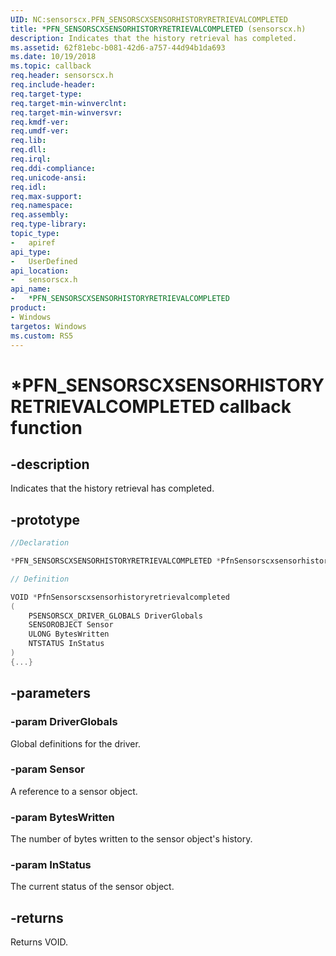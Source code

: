 ```yaml
---
UID: NC:sensorscx.PFN_SENSORSCXSENSORHISTORYRETRIEVALCOMPLETED
title: *PFN_SENSORSCXSENSORHISTORYRETRIEVALCOMPLETED (sensorscx.h)
description: Indicates that the history retrieval has completed.
ms.assetid: 62f81ebc-b081-42d6-a757-44d94b1da693
ms.date: 10/19/2018
ms.topic: callback
req.header: sensorscx.h
req.include-header:
req.target-type:
req.target-min-winverclnt:
req.target-min-winversvr:
req.kmdf-ver:
req.umdf-ver:
req.lib:
req.dll:
req.irql: 
req.ddi-compliance:
req.unicode-ansi:
req.idl:
req.max-support:
req.namespace:
req.assembly:
req.type-library: 
topic_type: 
-	apiref
api_type: 
-	UserDefined
api_location: 
-	sensorscx.h
api_name: 
-	*PFN_SENSORSCXSENSORHISTORYRETRIEVALCOMPLETED
product:
- Windows
targetos: Windows
ms.custom: RS5
---
```


# *PFN_SENSORSCXSENSORHISTORYRETRIEVALCOMPLETED callback function

## -description

Indicates that the history retrieval has completed. 

## -prototype

```cpp
//Declaration

*PFN_SENSORSCXSENSORHISTORYRETRIEVALCOMPLETED *PfnSensorscxsensorhistoryretrievalcompleted; 

// Definition

VOID *PfnSensorscxsensorhistoryretrievalcompleted 
(
	PSENSORSCX_DRIVER_GLOBALS DriverGlobals
	SENSOROBJECT Sensor
	ULONG BytesWritten
	NTSTATUS InStatus
)
{...}

```

## -parameters

### -param DriverGlobals

Global definitions for the driver.

### -param Sensor

A reference to a sensor object.

### -param BytesWritten

The number of bytes written to the sensor object's history.

### -param InStatus

The current status of the sensor object.

## -returns

Returns VOID.
